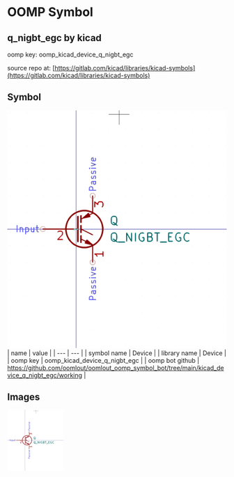 # OOMP Symbol  
## q_nigbt_egc  by kicad  
  
oomp key: oomp_kicad_device_q_nigbt_egc  
  
source repo at: [https://gitlab.com/kicad/libraries/kicad-symbols](https://gitlab.com/kicad/libraries/kicad-symbols)  
## Symbol  
  
[![working.png](working_600.png)](working.png)  
| name | value | 
| --- | --- | 
| symbol name | Device | 
| library name | Device | 
| oomp key | oomp_kicad_device_q_nigbt_egc | 
| oomp bot github | https://github.com/oomlout/oomlout_oomp_symbol_bot/tree/main/kicad_device_q_nigbt_egc/working | 
## Images  
  
[![working.png](working_140.png)](working.png)  
